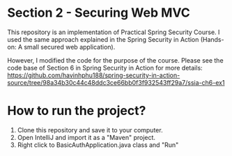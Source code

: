 # Section 2 - Securing Web MVC 

This repository is an implementation of Practical Spring Security Course. I used the same approach explained in the Spring Security in Action (Hands-on: A small secured web application).  

However, I modified the code for the purpose of the course. Please see the code base of Section 6 in Spring Security in Action for more details: https://github.com/havinhphu188/spring-security-in-action-source/tree/98a34b30c44c48ddc3ce66bb0f3f932543ff29a7/ssia-ch6-ex1  

# How to run the project?

1. Clone this repository and save it to your computer.
2. Open IntelliJ and import it as a "Maven" project.
3. Right click to BasicAuthApplication.java class and "Run" 
